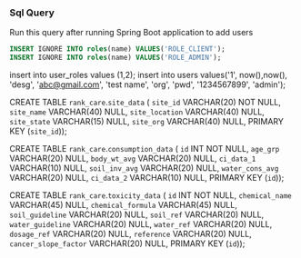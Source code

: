 ### Sql Query

Run this query after running Spring Boot application to add users

```sql
INSERT IGNORE INTO roles(name) VALUES('ROLE_CLIENT');
INSERT IGNORE INTO roles(name) VALUES('ROLE_ADMIN');
```
insert into user_roles values (1,2);
insert into users values('1', now(),now(), 'desg', 'abc@gmail.com', 'test name', 'org', 'pwd', '1234567899', 'admin');


CREATE TABLE `rank_care`.`site_data` (
  `site_id` VARCHAR(20) NOT NULL,
  `site_name` VARCHAR(40) NULL,
  `site_location` VARCHAR(40) NULL,
  `site_state` VARCHAR(15) NULL,
  `site_org` VARCHAR(40) NULL,
  PRIMARY KEY (`site_id`));


CREATE TABLE `rank_care`.`consumption_data` (
  `id` INT NOT NULL,
  `age_grp` VARCHAR(20) NULL,
  `body_wt_avg` VARCHAR(20) NULL,
  `ci_data_1` VARCHAR(10) NULL,
  `soil_inv_avg` VARCHAR(20) NULL,
  `water_cons_avg` VARCHAR(20) NULL,
  `ci_data_2` VARCHAR(10) NULL,
  PRIMARY KEY (`id`));

CREATE TABLE `rank_care`.`toxicity_data` (
  `id` INT NOT NULL,
  `chemical_name` VARCHAR(45) NULL,
  `chemical_formula` VARCHAR(45) NULL,
  `soil_guideline` VARCHAR(20) NULL,
  `soil_ref` VARCHAR(20) NULL,
  `water_guideline` VARCHAR(20) NULL,
  `water_ref` VARCHAR(20) NULL,
  `dosage_ref` VARCHAR(20) NULL,
  `reference` VARCHAR(20) NULL,
  `cancer_slope_factor` VARCHAR(20) NULL,
  PRIMARY KEY (`id`));
